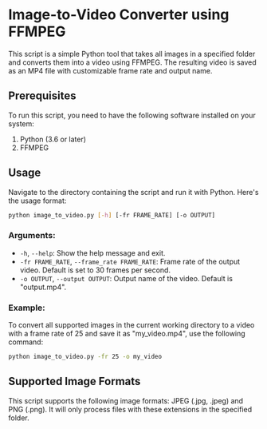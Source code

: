 # Image-to-Video Converter using FFMPEG

This script is a simple Python tool that takes all images in a specified folder and converts them into a video using FFMPEG. The resulting video is saved as an MP4 file with customizable frame rate and output name.

## Prerequisites

To run this script, you need to have the following software installed on your system:

1. Python (3.6 or later)
2. FFMPEG

## Usage

Navigate to the directory containing the script and run it with Python. Here's the usage format:

```bash
python image_to_video.py [-h] [-fr FRAME_RATE] [-o OUTPUT]
```

### Arguments:

- `-h`, `--help`: Show the help message and exit.
- `-fr FRAME_RATE`, `--frame_rate FRAME_RATE`: Frame rate of the output video. Default is set to 30 frames per second.
- `-o OUTPUT`, `--output OUTPUT`: Output name of the video. Default is "output.mp4".

### Example:

To convert all supported images in the current working directory to a video with a frame rate of 25 and save it as "my_video.mp4", use the following command:

```bash
python image_to_video.py -fr 25 -o my_video
```

## Supported Image Formats

This script supports the following image formats: JPEG (.jpg, .jpeg) and PNG (.png). It will only process files with these extensions in the specified folder.